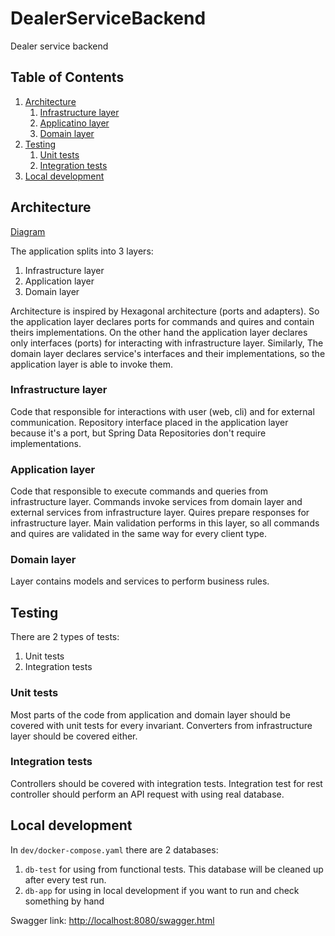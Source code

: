 # DealerServiceBackend
Dealer service backend

## Table of Contents
1. [Architecture](#architecture)
    1. [Infrastructure layer](#infrastructure-layer)
    2. [Applicatino layer](#application-layer)
    3. [Domain layer](#domain-layer)
2. [Testing](#testing)
    1. [Unit tests](#unit-tests)
    2. [Integration tests](#integration-tests)
3. [Local development](#local-development)

## Architecture
[Diagram](https://drive.google.com/file/d/1D48w0NYdzoToRwC31-_gYYlX-4iw-PeL/view?usp=sharing)

The application splits into 3 layers:
1. Infrastructure layer 
2. Application layer
3. Domain layer

Architecture is inspired by Hexagonal architecture (ports and adapters). 
So the application layer declares ports for commands and quires and contain theirs implementations. 
On the other hand the application layer declares only interfaces (ports) for interacting with infrastructure layer.
Similarly, The domain layer declares service's interfaces and their implementations, so the application layer is able to invoke them.  
 
### Infrastructure layer
Code that responsible for interactions with user (web, cli) and for external communication.
Repository interface placed in the application layer because it's a port, but Spring Data Repositories don't require implementations.

### Application layer
Code that responsible to execute commands and queries from infrastructure layer.
Commands invoke services from domain layer and external services from infrastructure layer.
Quires prepare responses for infrastructure layer.
Main validation performs in this layer, so all commands and quires are validated in the same way for every client type.  

### Domain layer
Layer contains models and services to perform business rules.

## Testing
There are 2 types of tests:
1. Unit tests
2. Integration tests

### Unit tests
Most parts of the code from application and domain layer should be covered with unit tests for every invariant.
Converters from infrastructure layer should be covered either.

### Integration tests
Controllers should be covered with integration tests. 
Integration test for rest controller should perform an API request with using real database. 

## Local development
In `dev/docker-compose.yaml` there are 2 databases: 
1. `db-test` for using from functional tests. This database will be cleaned up after every test run.
2. `db-app` for using in local development if you want to run and check something by hand

Swagger link: [http://localhost:8080/swagger.html](http://localhost:8080/swagger.html)
